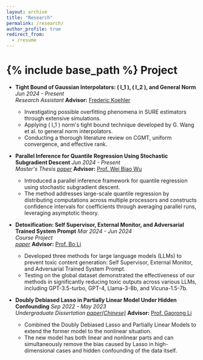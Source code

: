 ```yaml
---
layout: archive
title: "Research"
permalink: /research/
author_profile: true
redirect_from:
  - /resume
---
```


{% include base_path %}
Project
====== 
* **Tight Bound of Gaussian Interpolators: \( l_1 \), \( l_2 \), and General Norm**
  *Jun 2024 - Present*  
  *Research Assistant*
  **Advisor:** [Frederic Koehler](https://frkoehle.github.io/)  
  - Investigating possible overfitting phenomena in SURE estimators through extensive simulations.
  - Applying \( l_1 \) norm's tight bound technique developed by G. Wang et al. to general norm interpolators.
  - Conducting a thorough literature review on CGMT, uniform convergence, and effective rank.

* **Parallel Inference for Quantile Regression Using Stochastic Subgradient Descent**
  *Jun 2024 - Present*  
  *Master's Thesis*
  [*paper*](../assets/paper1.pdf)
  **Advisor:** [Prof. Wei Biao Wu](https://www.stat.uchicago.edu/~wbwu/)  
  - Introduced a parallel inference framework for quantile regression using stochastic subgradient descent.
  - The method addresses large-scale quantile regression by distributing computations across multiple processors and constructs confidence intervals for coefficients through averaging parallel runs, leveraging asymptotic theory.

* **Detoxification: Self Supervisor, External Monitor, and Adversarial Trained System Prompt**
  *Mar 2024 - Jun 2024*  
  *Course Project*  
  [*paper*](../assets/paper2.pdf)
  **Advisor:** [Prof. Bo Li](https://aisecure.github.io/)  
  - Developed three methods for large language models (LLMs) to prevent toxic content generation: Self Supervisor, External Monitor, and Adversarial Trained System Prompt.
  - Testing on the global dataset demonstrated the effectiveness of our methods in significantly reducing toxic outputs across various LLMs, including GPT-3.5-turbo, GPT-4, Llama-3-8b, and Vicuna-1.5-7b.

* **Doubly Debiased Lasso in Partially Linear Model Under Hidden Confounding** 
  *Sep 2022 - May 2023*  
  *Undergraduate Dissertation*
  [*paper(Chinese)*](../assets/paper3.pdf) 
  **Advisor:** [Prof. Gaorong Li](https://orcid.org/0000-0002-1784-3472)  
  - Combined the Doubly Debiased Lasso and Partially Linear Models to extend the former model to the nonlinear situation.
  - The new model has both linear and nonlinear parts and can simultaneously remove the bias caused by Lasso in high-dimensional cases and hidden confounding of the data itself.